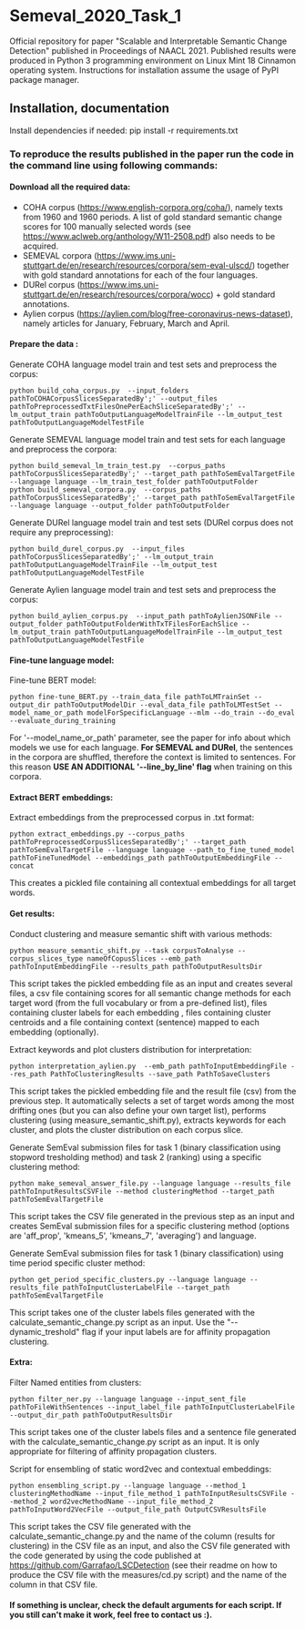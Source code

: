 # Semeval_2020_Task_1

Official repository for paper "Scalable and Interpretable Semantic Change Detection" published in Proceedings of NAACL 2021. Published results were produced in Python 3 programming environment on Linux Mint 18 Cinnamon operating system. Instructions for installation assume the usage of PyPI package manager.<br/>


## Installation, documentation ##

Install dependencies if needed: pip install -r requirements.txt

### To reproduce the results published in the paper run the code in the command line using following commands: ###

#### Download all the required data:<br/>

* COHA corpus (https://www.english-corpora.org/coha/), namely texts from 1960 and 1960 periods. A list of gold standard semantic change scores for 100 manually selected words (see https://www.aclweb.org/anthology/W11-2508.pdf) also needs to be acquired.
* SEMEVAL corpora (https://www.ims.uni-stuttgart.de/en/research/resources/corpora/sem-eval-ulscd/) together with gold standard annotations for each of the four languages.
* DURel corpus (https://www.ims.uni-stuttgart.de/en/research/resources/corpora/wocc) + gold standard annotations.
* Aylien corpus (https://aylien.com/blog/free-coronavirus-news-dataset), namely articles for January, February, March and April.


#### Prepare the data :<br/> 

Generate COHA language model train and test sets and preprocess the corpus:<br/>

```
python build_coha_corpus.py  --input_folders pathToCOHACorpusSlicesSeparatedBy';' --output_files pathToPreprocessedTxtFilesOnePerEachSliceSeparatedBy';' --lm_output_train pathToOutputLanguageModelTrainFile --lm_output_test pathToOutputLanguageModelTestFile
```

Generate SEMEVAL language model train and test sets for each language and preprocess the corpora:<br/>

```
python build_semeval_lm_train_test.py  --corpus_paths pathToCorpusSlicesSeparatedBy';' --target_path pathToSemEvalTargetFile --language language --lm_train_test_folder pathToOutputFolder
python build_semeval_corpora.py  --corpus_paths pathToCorpusSlicesSeparatedBy';' --target_path pathToSemEvalTargetFile --language language --output_folder pathToOutputFolder
```

Generate DURel language model train and test sets (DURel corpus does not require any preprocessing):<br/>

```
python build_durel_corpus.py  --input_files pathToCorpusSlicesSeparatedBy';' --lm_output_train pathToOutputLanguageModelTrainFile --lm_output_test pathToOutputLanguageModelTestFile
```

Generate Aylien language model train and test sets and preprocess the corpus:<br/>

```
python build_aylien_corpus.py  --input_path pathToAylienJSONFile --output_folder pathToOutputFolderWithTxTFilesForEachSlice --lm_output_train pathToOutputLanguageModelTrainFile --lm_output_test pathToOutputLanguageModelTestFile
```

#### Fine-tune language model:<br/>

Fine-tune BERT model:<br/>

```
python fine-tune_BERT.py --train_data_file pathToLMTrainSet --output_dir pathToOutputModelDir --eval_data_file pathToLMTestSet --model_name_or_path modelForSpecificLanguage --mlm --do_train --do_eval --evaluate_during_training
```

For '--model_name_or_path' parameter, see the paper for info about which models we use for each language. **For SEMEVAL and DURel**, the sentences in the corpora are shuffled, therefore the context is limited to sentences. For this reason **USE AN ADDITIONAL '--line_by_line' flag** when training on this corpora.

#### Extract BERT embeddings:<br/>

Extract embeddings from the preprocessed corpus in .txt format:<br/>

```
python extract_embeddings.py --corpus_paths pathToPreprocessedCorpusSlicesSeparatedBy';' --target_path pathToSemEvalTargetFile --language language --path_to_fine_tuned_model pathToFineTunedModel --embeddings_path pathToOutputEmbeddingFile --concat 
```

This creates a pickled file containing all contextual embeddings for all target words.<br/>

#### Get results:<br/>

Conduct clustering and measure semantic shift with various methods:<br/>

```
python measure_semantic_shift.py --task corpusToAnalyse --corpus_slices_type nameOfCopusSlices --emb_path pathToInputEmbeddingFile --results_path pathToOutputResultsDir
```

This script takes the pickled embedding file as an input and creates several files, a csv file containing scores for all semantic change methods for each target word (from the full vocabulary or from a pre-defined list), files containing cluster labels for each embedding , files containing cluster centroids and a file containing context (sentence) mapped to each embedding (optionally).<br/>

Extract keywords and plot clusters distribution for interpretation:<br/>

```
python interpretation_aylien.py  --emb_path pathToInputEmbeddingFile --res_path PathToClusteringResults --save_path PathToSaveClusters
```

This script takes the pickled embedding file and the result file (csv) from the previous step. It automatically selects a set of target words among the most drifting ones (but you can also define your own target list), performs clustering (using measure_semantic_shift.py), extracts keywords for each cluster, and plots the cluster distribution on each corpus slice.


Generate SemEval submission files for task 1 (binary classification using stopword tresholding method) and task 2 (ranking) using a specific clustering method:<br/>

```
python make_semeval_answer_file.py --language language --results_file pathToInputResultsCSVFile --method clusteringMethod --target_path pathToSemEvalTargetFile
```

This script takes the CSV file generated in the previous step as an input and creates SemEval submission files for a specific clustering method (options are 'aff_prop', 'kmeans_5', 'kmeans_7', 'averaging') and language.<br/>

Generate SemEval submission files for task 1 (binary classification) using time period specific cluster method:<br/>

```
python get_period_specific_clusters.py --language language --results_file pathToInputClusterLabelFile --target_path pathToSemEvalTargetFile
```
This script takes one of the cluster labels files generated with the calculate_semantic_change.py script as an input. Use the "--dynamic_treshold" flag if your input labels are for affinity propagation clustering.<br/>

#### Extra:<br/>

Filter Named entities from clusters:<br/>

```
python filter_ner.py --language language --input_sent_file pathToFileWithSentences --input_label_file pathToInputClusterLabelFile --output_dir_path pathToOutputResultsDir
```

This script takes one of the cluster labels files and a sentence file generated with the calculate_semantic_change.py script as an input. It is only appropriate for filtering of affinity propagation clusters.<br/>

Script for ensembling of static word2vec and contextual embeddings:<br/>

```
python ensembling_script.py --language language --method_1 clusteringMethodName --input_file_method_1 pathToInputResultsCSVFile --method_2 word2vecMethodName --input_file_method_2 pathToInputWord2VecFile --output_file_path OutputCSVResultsFile
```

This script takes the CSV file generated with the calculate_semantic_change.py and the name of the column (results for clustering) in the CSV file as an input, and also the CSV file generated with the code generated
by using the code published at https://github.com/Garrafao/LSCDetection (see their readme on how to produce the CSV file with the measures/cd.py script) and the name of the column in that CSV file. 

#### If something is unclear, check the default arguments for each script. If you still can't make it work, feel free to contact us :).

